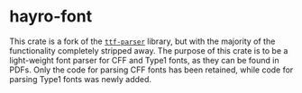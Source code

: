 # hayro-font

This crate is a fork of the [`ttf-parser`](https://github.com/harfbuzz/ttf-parser) library, but with the majority of the functionality completely stripped away. The purpose of this crate is to be a light-weight font parser for CFF and Type1 fonts, as they can be found in PDFs. Only the code for parsing CFF fonts has been retained, while code for parsing Type1 fonts was newly added.